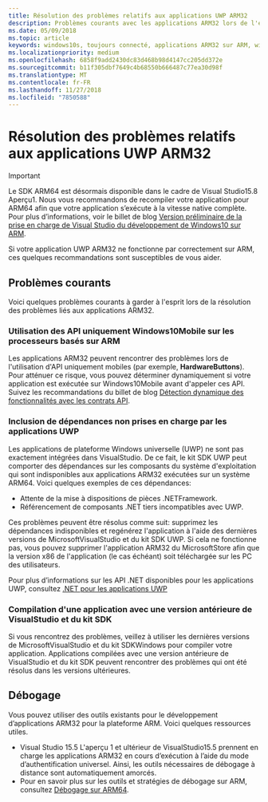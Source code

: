 ```yaml
---
title: Résolution des problèmes relatifs aux applications UWP ARM32
description: Problèmes courants avec les applications ARM32 lors de l'exécution sur ARM, et comment les résoudre.
ms.date: 05/09/2018
ms.topic: article
keywords: windows10s, toujours connecté, applications ARM32 sur ARM, windows10 sur ARM, résolution des problèmes
ms.localizationpriority: medium
ms.openlocfilehash: 6858f9add2430dc83d468b98d4147cc205dd372e
ms.sourcegitcommit: b11f305dbf7649c4b68550b666487c77ea30d98f
ms.translationtype: MT
ms.contentlocale: fr-FR
ms.lasthandoff: 11/27/2018
ms.locfileid: "7850588"
---
```

# <a name="troubleshooting-arm32-uwp-apps"></a>Résolution des problèmes relatifs aux applications UWP ARM32
>[!IMPORTANT]
> Le SDK ARM64 est désormais disponible dans le cadre de Visual Studio15.8 Aperçu1. Nous vous recommandons de recompiler votre application pour ARM64 afin que votre application s’exécute à la vitesse native complète. Pour plus d’informations, voir le billet de blog [Version préliminaire de la prise en charge de Visual Studio du développement de Windows10 sur ARM](https://blogs.windows.com/buildingapps/2018/05/08/visual-studio-support-for-windows-10-on-arm-development/).

Si votre application UWP ARM32 ne fonctionne par correctement sur ARM, ces quelques recommandations sont susceptibles de vous aider. 

## <a name="common-issues"></a>Problèmes courants
Voici quelques problèmes courants à garder à l'esprit lors de la résolution des problèmes liés aux applications ARM32.

### <a name="using-windows-10-mobile-only-apis-on-arm-based-processors"></a>Utilisation des API uniquement Windows10Mobile sur les processeurs basés sur ARM 
Les applications ARM32 peuvent rencontrer des problèmes lors de l'utilisation d'API uniquement mobiles (par exemple, **HardwareButtons**). Pour atténuer ce risque, vous pouvez déterminer dynamiquement si votre application est exécutée sur Windows10Mobile avant d'appeler ces API. Suivez les recommandations du billet de blog [Détection dynamique des fonctionnalités avec les contrats API](https://blogs.windows.com/buildingapps/2015/09/15/dynamically-detecting-features-with-api-contracts-10-by-10/).

### <a name="including-dependencies-not-supported-by-uwp-apps"></a>Inclusion de dépendances non prises en charge par les applications UWP
Les applications de plateforme Windows universelle (UWP) ne sont pas exactement intégrées dans VisualStudio. De ce fait, le kit SDK UWP peut comporter des dépendances sur les composants du système d'exploitation qui sont indisponibles aux applications ARM32 exécutées sur un système ARM64. Voici quelques exemples de ces dépendances:

- Attente de la mise à dispositions de pièces .NETFramework.
- Référencement de composants .NET tiers incompatibles avec UWP.

Ces problèmes peuvent être résolus comme suit: supprimez les dépendances indisponibles et regénérez l'application à l'aide des dernières versions de MicrosoftVisualStudio et du kit SDK UWP. Si cela ne fonctionne pas, vous pouvez supprimer l'application ARM32 du MicrosoftStore afin que la version x86 de l'application (le cas échéant) soit téléchargée sur les PC des utilisateurs. 

Pour plus d’informations sur les API .NET disponibles pour les applications UWP, consultez [.NET pour les applications UWP](https://msdn.microsoft.com/library/windows/apps/mt185501.aspx)

### <a name="compiling-an-app-with-an-older-version-of-visual-studio-and-sdk"></a>Compilation d'une application avec une version antérieure de VisualStudio et du kit SDK
Si vous rencontrez des problèmes, veillez à utiliser les dernières versions de MicrosoftVisualStudio et du kit SDKWindows pour compiler votre application. Applications compilées avec une version antérieure de VisualStudio et du kit SDK peuvent rencontrer des problèmes qui ont été résolus dans les versions ultérieures.

## <a name="debugging"></a>Débogage
Vous pouvez utiliser des outils existants pour le développement d’applications ARM32 pour la plateforme ARM. Voici quelques ressources utiles.

- Visual Studio 15.5 L'aperçu 1 et ultérieur de VisualStudio15.5 prennent en charge les applications ARM32 en cours d’exécution à l’aide du mode d’authentification universel. Ainsi, les outils nécessaires de débogage à distance sont automatiquement amorcés.
- Pour en savoir plus sur les outils et stratégies de débogage sur ARM, consultez [Débogage sur ARM64](https://docs.microsoft.com/en-us/windows-hardware/drivers/debugger/debugging-arm64).
